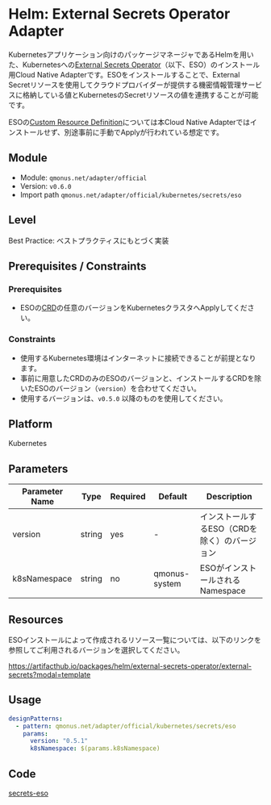 # Helm: External Secrets Operator Adapter
Kubernetesアプリケーション向けのパッケージマネージャであるHelmを用いた、Kubernetesへの[External Secrets Operator](https://external-secrets.io/)（以下、ESO）のインストール用Cloud Native Adapterです。ESOをインストールすることで、External Secretリソースを使用してクラウドプロバイダーが提供する機密情報管理サービスに格納している値とKubernetesのSecretリソースの値を連携することが可能です。

ESOの[Custom Resource Definition](https://github.com/external-secrets/external-secrets/blob/main/deploy/crds/bundle.yaml)については本Cloud Native Adapterではインストールせず、別途事前に手動でApplyが行われている想定です。

## Module
- Module: `qmonus.net/adapter/official`
- Version: `v0.6.0`
- Import path `qmonus.net/adapter/official/kubernetes/secrets/eso`

## Level
Best Practice: ベストプラクティスにもとづく実装

## Prerequisites / Constraints
### Prerequisites
* ESOの[CRD](https://github.com/external-secrets/external-secrets/blob/main/deploy/crds/bundle.yaml)の任意のバージョンをKubernetesクラスタへApplyしてください。

### Constraints
* 使用するKubernetes環境はインターネットに接続できることが前提となります。
* 事前に用意したCRDのみのESOのバージョンと、インストールするCRDを除いたESOのバージョン（`version`）を合わせてください。
* 使用するバージョンは、`v0.5.0` 以降のものを使用してください。

## Platform
Kubernetes

## Parameters
| Parameter Name | Type | Required | Default | Description |
| --- | --- | --- | --- | --- |
| version | string | yes | - | インストールするESO（CRDを除く）のバージョン |
| k8sNamespace | string | no | qmonus-system | ESOがインストールされるNamespace |

## Resources
ESOインストールによって作成されるリソース一覧については、以下のリンクを参照してご利用されるバージョンを選択してください。

https://artifacthub.io/packages/helm/external-secrets-operator/external-secrets?modal=template

## Usage
```yaml
designPatterns:
  - pattern: qmonus.net/adapter/official/kubernetes/secrets/eso
    params:
      version: "0.5.1"
      k8sNamespace: $(params.k8sNamespace)
```

## Code
[secrets-eso](../../kubernetes/secrets/eso/)
